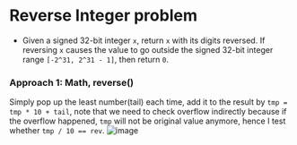 # Reverse Integer problem
* Given a signed 32-bit integer `x`, return `x` with its digits reversed. If reversing `x` causes the value to go outside the signed 32-bit integer range `[-2^31, 2^31 - 1]`, then return `0`.

### Approach 1: Math, reverse()
Simply pop up the least number(tail) each time, add it to the result by `tmp = tmp * 10 + tail`, note that we need to check overflow indirectly because if the overflow happened, `tmp` will not be original value anymore, hence I test whether `tmp / 10 == rev`.
![image](https://user-images.githubusercontent.com/25105806/118201698-e769a600-b40c-11eb-80d3-8f30d932fd7e.png)
